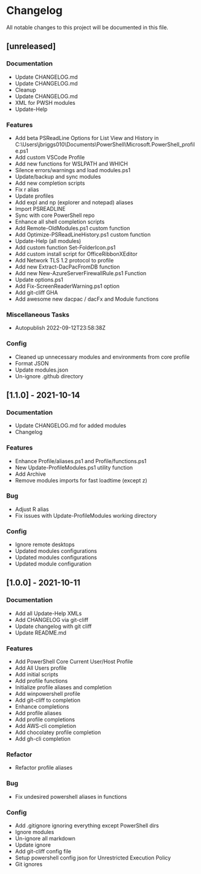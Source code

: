 # Changelog
All notable changes to this project will be documented in this file.

## [unreleased]

### Documentation

- Update CHANGELOG.md
- Update CHANGELOG.md
- Cleanup
- Update CHANGELOG.md
- XML for PWSH modules
- Update-Help

### Features

- Add beta PSReadLine Options for List View and History in C:\Users\jbriggs010\Documents\PowerShell\Microsoft.PowerShell_profile.ps1
- Add custom VSCode Profile
- Add new functions for WSLPATH and WHICH
- Silence errors/warnings and load modules.ps1
- Update/backup and sync modules
- Add new completion scripts
- Fix r alias
- Update profiles
- Add expl and np (explorer and notepad) aliases
- Import PSREADLINE
- Sync with core PowerShell repo
- Enhance all shell completion scripts
- Add Remote-OldModules.ps1 custom function
- Add Optimize-PSReadLineHistory.ps1 custom function
- Update-Help (all modules)
- Add custom function Set-FolderIcon.ps1
- Add custom install script for OfficeRibbonXEditor
- Add Network TLS 1.2 protocol to profile
- Add new Extract-DacPacFromDB function
- Add new New-AzureServerFirewallRule.ps1 Function
- Update options.ps1
- Add Fix-ScreenReaderWarning.ps1 option
- Add git-cliff GHA
- Add awesome new dacpac / dacFx and Module functions

### Miscellaneous Tasks

- Autopublish 2022-09-12T23:58:38Z

### Config

- Cleaned up unnecessary modules and environments from core profile
- Format JSON
- Update modules.json
- Un-ignore .github directory

## [1.1.0] - 2021-10-14

### Documentation

- Update CHANGELOG.md for added modules
- Changelog

### Features

- Enhance Profile/aliases.ps1 and Profile/functions.ps1
- New Update-ProfileModules.ps1 utility function
- Add Archive
- Remove modules imports for fast loadtime (except z)

### Bug

- Adjust R alias
- Fix issues with Update-ProfileModules working directory

### Config

- Ignore remote desktops
- Updated modules configurations
- Updated modules configurations
- Updated module configuration

## [1.0.0] - 2021-10-11

### Documentation

- Add all Update-Help XMLs
- Add CHANGELOG via git-cliff
- Update changelog with git cliff
- Update README.md

### Features

- Add PowerShell Core Current User/Host Profile
- Add All Users profile
- Add initial scripts
- Add profile functions
- Initialize profile aliases and completion
- Add winpowershell profile
- Add git-cliff to completion
- Enhance completions
- Add profile aliases
- Add profile completions
- Add AWS-cli completion
- Add chocolatey profile completion
- Add gh-cli completion

### Refactor

- Refactor profile aliases

### Bug

- Fix undesired powershell aliases in functions

### Config

- Add .gitignore ignoring everything except PowerShell dirs
- Ignore modules
- Un-ignore all markdown
- Update ignore
- Add git-cliff config file
- Setup powershell config json for Unrestricted Execution Policy
- Git ignores

<!-- generated by git-cliff -->
